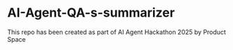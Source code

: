 # AI-Agent-QA-s-summarizer
This repo has been created as part of AI Agent Hackathon 2025 by Product Space
